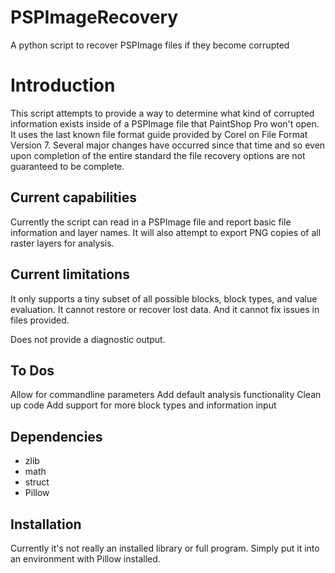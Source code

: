 # PSPImageRecovery
A python script to recover PSPImage files if they become corrupted

# Introduction
This script attempts to provide a way to determine what kind of corrupted information exists inside of a PSPImage file that PaintShop Pro won't open.  It uses the last known file format guide provided by Corel on File Format Version 7.  Several major changes have occurred since that time and so even upon completion of the entire standard the file recovery options are not guaranteed to be complete.

## Current capabilities
Currently the script can read in a PSPImage file and report basic file information and layer names.  It will also attempt to export PNG copies of all raster layers for analysis.

## Current limitations
It only supports a tiny subset of all possible blocks, block types, and value evaluation.  It cannot restore or recover lost data.  And it cannot fix issues in files provided.

Does not provide a diagnostic output.

## To Dos
Allow for commandline parameters
Add default analysis functionality
Clean up code
Add support for more block types and information input

## Dependencies
* zlib
* math
* struct
* Pillow

## Installation
Currently it's not really an installed library or full program.  Simply put it into an environment with Pillow installed.
